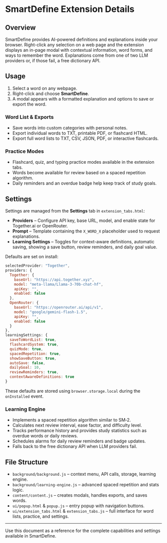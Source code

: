 # SmartDefine Extension Details

## Overview
SmartDefine provides AI-powered definitions and explanations inside your browser. Right-click any selection on a web page and the extension displays an in-page modal with contextual information, word forms, and ways to remember the word. Explanations come from one of two LLM providers or, if those fail, a free dictionary API.

## Usage
1. Select a word on any webpage.
2. Right-click and choose **SmartDefine**.
3. A modal appears with a formatted explanation and options to save or export the word.

### Word List & Exports
- Save words into custom categories with personal notes.
- Export individual words to TXT, printable PDF, or flashcard HTML.
- Export full word lists to TXT, CSV, JSON, PDF, or interactive flashcards.

### Practice Modes
- Flashcard, quiz, and typing practice modes available in the extension tabs.
- Words become available for review based on a spaced repetition algorithm.
- Daily reminders and an overdue badge help keep track of study goals.

## Settings
Settings are managed from the **Settings** tab in `extension_tabs.html`:
- **Providers** – Configure API key, base URL, model, and enable state for Together.ai or OpenRouter.
- **Prompt** – Template containing the `X_WORD_X` placeholder used to request explanations.
- **Learning Settings** – Toggles for context-aware definitions, automatic saving, showing a save button, review reminders, and daily goal value.

Defaults are set on install:
```js
selectedProvider: "Together",
providers: {
  Together: {
    baseUrl: "https://api.together.xyz",
    model: "meta-llama/Llama-3-70b-chat-hf",
    apiKey: "",
    enabled: false
  },
  OpenRouter: {
    baseUrl: "https://openrouter.ai/api/v1",
    model: "google/gemini-flash-1.5",
    apiKey: "",
    enabled: false
  }
},
learningSettings: {
  saveToWordList: true,
  flashcardSystem: true,
  quizMode: true,
  spacedRepetition: true,
  showSaveButton: true,
  autoSave: false,
  dailyGoal: 10,
  reviewReminders: true,
  contextAwareDefinitions: true
}
```
These defaults are stored using `browser.storage.local` during the `onInstalled` event.

### Learning Engine
- Implements a spaced repetition algorithm similar to SM‑2.
- Calculates next review interval, ease factor, and difficulty level.
- Tracks performance history and provides study statistics such as overdue words or daily reviews.
- Schedules alarms for daily review reminders and badge updates.
- Falls back to the free dictionary API when LLM providers fail.

## File Structure
- `background/background.js` – context menu, API calls, storage, learning engine.
- `background/learning-engine.js` – advanced spaced repetition and stats logic.
- `content/content.js` – creates modals, handles exports, and saves words.
- `ui/popup.html` & `popup.js` – entry popup with navigation buttons.
- `ui/extension_tabs.html` & `extension_tabs.js` – full interface for word lists, practice, and settings.

---
Use this document as a reference for the complete capabilities and settings available in SmartDefine.
